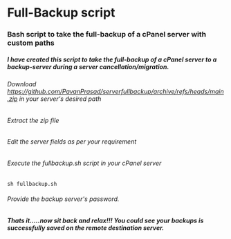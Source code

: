 # Full-Backup script 

### Bash script to take the full-backup of a cPanel server with custom paths

##### I have created this script to take the full-backup of a cPanel server to a backup-server during a server cancellation/migration.

###### Download https://github.com/PavanPrasad/serverfullbackup/archive/refs/heads/main.zip in your server's desired path
###### Extract the zip file
###### Edit the server fields as per your requirement
###### Execute the fullbackup.sh script in your cPanel server
``
sh fullbackup.sh
``
###### Provide the backup server's password.

##### Thats it.....now sit back and relax!!! You could see your backups is successfully saved on the remote destination server.

